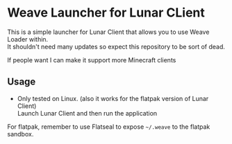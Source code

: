 # Weave Launcher for Lunar CLient
This is a simple launcher for Lunar Client that allows you to use Weave Loader within.\
It shouldn't need many updates so expect this repository to be sort of dead.

If people want I can make it support more Minecraft clients

## Usage
- Only tested on Linux. (also it works for the flatpak version of Lunar Client)\
Launch Lunar Client and then run the application

For flatpak, remember to use Flatseal to expose `~/.weave` to the flatpak sandbox.
